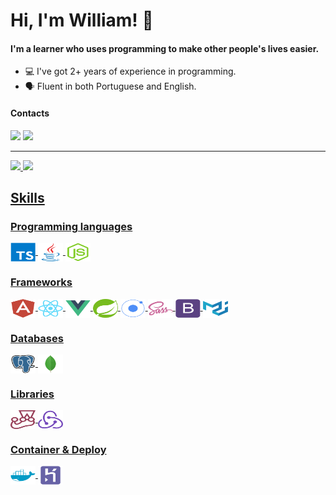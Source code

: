 # Hi, I'm William!  👋

#### I'm a learner who uses programming to make other people's lives easier. 

- 💻 I've got 2+ years of experience in programming.
- 🗣️ Fluent in both Portuguese and English.

#### Contacts
<div>
  <a href="www.linkedin.com/in/williamcesarmg" target="_blank" rel="noopener"><img src="https://img.shields.io/badge/Linkedin-396aef?style=for-the-badge&logo=linkedin&logoColor=white" /></a>
  <a href="mailto: williamct.dev@gmail.com"><img src="https://img.shields.io/badge/Gmail-e54040?style=for-the-badge&logo=gmail&logoColor=white" /></a>
</div>

---

<div>
  <a href="https://github.com/william-cesar">
  <img height="180em" src="https://github-readme-stats.vercel.app/api?username=william-cesar&show_icons=true&theme=dracula&include_all_commits=true&count_private=true"/>
  <img height="180em" src="https://github-readme-stats.vercel.app/api/top-langs/?username=william-cesar&layout=compact&langs_count=7&theme=dracula"/>
</div>

## Skills

### Programming languages
<div>
  <img align="center" alt="Ts" height="30" width="40" src="https://raw.githubusercontent.com/devicons/devicon/master/icons/typescript/typescript-plain.svg">
  <img align="center" alt="Java" height="30" width="40" src="https://raw.githubusercontent.com/devicons/devicon/master/icons/java/java-original.svg">
  <img align="center" alt="Node" height="30" width="40" src="https://raw.githubusercontent.com/devicons/devicon/master/icons/nodejs/nodejs-original.svg">
</div>

### Frameworks
<div>
  <img align="center" alt="Angular" height="30" width="40" src="https://raw.githubusercontent.com/devicons/devicon/master/icons/angularjs/angularjs-plain.svg">
  <img align="center" alt="React" height="30" width="40" src="https://raw.githubusercontent.com/devicons/devicon/master/icons/react/react-original.svg">
  <img align="center" alt="Vue" height="30" width="40" src="https://raw.githubusercontent.com/devicons/devicon/master/icons/vuejs/vuejs-original.svg">
  <img align="center" alt="Spring" height="30" width="40" src="https://raw.githubusercontent.com/devicons/devicon/master/icons/spring/spring-original.svg">
  <img align="center" alt="ionic" height="30" width="40" src="https://raw.githubusercontent.com/devicons/devicon/master/icons/ionic/ionic-original.svg">
  <img align="center" alt="sass" height="30" width="40" src="https://raw.githubusercontent.com/devicons/devicon/master/icons/sass/sass-original.svg">
  <img align="center" alt="bootstrap" height="30" width="40" src="https://raw.githubusercontent.com/devicons/devicon/master/icons/bootstrap/bootstrap-plain.svg">
  <img align="center" alt="material" height="30" width="40" src="https://raw.githubusercontent.com/devicons/devicon/master/icons/materialui/materialui-original.svg">
</div>

### Databases
<div>
  <img align="center" alt="postgres" height="30" width="40" src="https://raw.githubusercontent.com/devicons/devicon/master/icons/postgresql/postgresql-original.svg">
  <img align="center" alt="mongo" height="30" width="40" src="https://raw.githubusercontent.com/devicons/devicon/master/icons/mongodb/mongodb-original.svg">
</div>

### Libraries
<div>
  <img align="center" alt="jest" height="30" width="40" src="https://raw.githubusercontent.com/devicons/devicon/master/icons/jest/jest-plain.svg">
  <img align="center" alt="redux" height="30" width="40" src="https://raw.githubusercontent.com/devicons/devicon/master/icons/redux/redux-original.svg">
</div>

### Container & Deploy
<div>
  <img align="center" alt="docker" height="30" width="40" src="https://raw.githubusercontent.com/devicons/devicon/master/icons/docker/docker-plain.svg">
  <img align="center" alt="heroku" height="30" width="40" src="https://raw.githubusercontent.com/devicons/devicon/master/icons/heroku/heroku-plain.svg">
</div>



  
 
